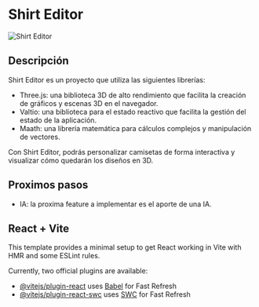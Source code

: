 # Shirt Editor

![Shirt Editor](link_to_your_shirt_editor_image.png)

## Descripción

Shirt Editor es un proyecto que utiliza las siguientes librerías:

- Three.js: una biblioteca 3D de alto rendimiento que facilita la creación de gráficos y escenas 3D en el navegador.
- Valtio: una biblioteca para el estado reactivo que facilita la gestión del estado de la aplicación.
- Maath: una librería matemática para cálculos complejos y manipulación de vectores.

Con Shirt Editor, podrás personalizar camisetas de forma interactiva y visualizar cómo quedarán los diseños en 3D.

## Proximos pasos

- IA: la proxima feature a implementar es el aporte de una IA.

## React + Vite

This template provides a minimal setup to get React working in Vite with HMR and some ESLint rules.

Currently, two official plugins are available:

- [@vitejs/plugin-react](https://github.com/vitejs/vite-plugin-react/blob/main/packages/plugin-react/README.md) uses [Babel](https://babeljs.io/) for Fast Refresh
- [@vitejs/plugin-react-swc](https://github.com/vitejs/vite-plugin-react-swc) uses [SWC](https://swc.rs/) for Fast Refresh
